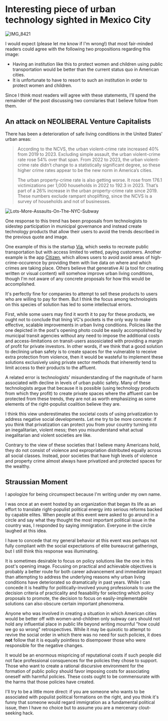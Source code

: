 # Interesting piece of urban technology sighted in Mexico City

![IMG_8421](https://github.com/user-attachments/assets/cf58dc88-e465-42a1-9159-5abaebe76b98)

I would expect (please let me know if I'm wrong!) that most fair-minded readers could agree with the following two propositions regarding this image:

- Having an institution like this to protect women and children using public transportation would be better than the current status quo in American cities.
- It is unfortunate to have to resort to such an institution in order to protect women and children.

Since I think most readers will agree with these statements, I'll spend the remainder of the post discussing two corrolaries that I believe follow from them.

## An attack on NEOLIBERAL Venture Capitalists 

There has been a deterioration of safe living conditions in the United States' urban areas:

> According to the NCVS, the urban violent-crime rate increased 40% from 2019 to 2023. Excluding simple assault, the urban violent-crime rate rose 54% over that span. From 2022 to 2023, the urban violent-crime rate didn’t change to a statistically significant degree, so these higher crime rates appear to be the new norm in America’s cities.
>
> The urban property-crime rate is also getting worse. It rose from 176.1 victimizations per 1,000 households in 2022 to 192.3 in 2023. That’s part of a 26% increase in the urban property-crime rate since 2019. These numbers exclude rampant shoplifting, since the NCVS is a survey of households and not of businesses.

![Lots-More-Assaults-On-The-NYC-Subway](https://github.com/user-attachments/assets/728ae223-78b9-4d01-8088-623b931cd0c1)

One response to this trend has been proposals from technologists to sidestep participation in municipal governance and instead create technology products that allow their users to avoid the trends described in the previous quote and image.

One example of this is the startup [Via](https://ridewithvia.com/), which seeks to recreate public transportation but with access limited to vetted, paying customers. Another example is the app [Citizen](https://citizen.com/), which allows users to avoid avoid areas of high-crime-occurence by providing them with live data on where and which crimes are taking place. Others believe that generative AI (a tool for creating written or visual content) will somehow improve urban living conditions, though I'm not aware of any concrete proposals for how this would be accomplished.

It's perfectly fine for companies to attempt to sell these products to users who are willing to pay for them. But I think the focus among technologists on this species of solution has led to some intellectual errors. 

First, while some users may find it worth it to pay for these products, we ought not to conclude that lining VC's pockets is the only way to make effective, scalable improvements in urban living conditions. Policies like the one depicted in the post's opening photo could be easily accompolished by municipal transit agencies without any need to impose the additional costs and access-limitations on transit-users assosiciated with providing a margin of profit for private investors. In other words, if we think that a good solution to declining urban safety is to create spaces for the vulnerable to receive extra protection from violence, then it would be wasteful to implement these solutions exclusively using private sector methods that inherently tend to limit access to their products to the affluent. 

A related error is technologists' misunderstanding of the magnitude of harm associated with decline in levels of urban public safety. Many of these technologists argue that because it is possible (using technology products from which they profit) to create private spaces where the affluent can be protected from these trends, they are not as worth emphasizing as some elements of the right-populist coalition believe they are.  

I think this view underestimates the societal costs of using privatization to address negative social developments. Let me try to be more concrete: if you think that privatization can protect you from your country turning into an inegalitarian, violent mess; then you misunderstand what actual inegalitarian and violent societies are like. 

Contrary to the view of these societies that I believe many Americans hold, they do not consist of violence and expropriation distributed equally across all social classes. Instead, poor societies that have high levels of violence and property crime almost always have privatized and protected spaces for the wealthy. 


## Straussian Moment

I apologize for being circumspect because I'm writing under my own name.  

I was once at an event hosted by an organization that began its life as an effort to translate right-populist political energy into serious reforms backed by capable elites. When people at this event were asked to go around in a circle and say what they thought the most important political issue in the country was, I responded by saying immigration. Everyone in the circle laughed at this idea.

I have to concede that my general behavior at this event was perhaps not fully compliant with the social expectations of elite bureaucrat gatherings, but I still think this response was illuminating.

It is sometimes desirable to focus on policy solutions like the one in this post's opening image. Focusing on practical and achievable objectives is probably a better route for both career advancement and immediate impact than attempting to address the underlying reasons why urban living conditions have deteriorated so dramatically in past years. While I can concede it is healthy for politically-involved young professionals to use the decision criteria of practicality and feasability for selecting which policy proposals to promote, the decision to focus on easily-implementable solutions can also obscure certain important phenomena.

Anyone who was involved in creating a situation in which American cities would be better off with women-and-children only subway cars should not hold any influential place in public life beyond writing mournful "how could we go so wrong" retrospectives. While it may be quixotic to attempt to revive the social order in which there was no need for such policies, it does **not** follow that it is equally pointless to disempower those who were responsible for the negative changes.

It would be an enormous mispricing of reputational costs if such people did not face professional consquences for the policies they chose to support. Those who want to create a rational discursive environment for the formation of public policy should favor imposing costs for associating oneself with harmful policies. These costs ought to be commensurate with the harms that those policies have created. 

I'll try to be a little more direct: if you are someone who wants to be associated with populist political formations on the right, and you think it's funny that someone would regard immigration as a fundamental political issue, then I have no choice but to assume you are a mercenary clout-seeking hack. 
